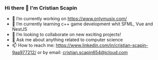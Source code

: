 ### Hi there 👋 I'm Cristian Scapin

- 🔭 I’m currently working on https://www.onlymusix.com/
- 🌱 I’m currently learning c++ game development whit SFML, Vue and NestJS
- 👯 I’m looking to collaborate on new exciting projects!
- 💬 Ask me about anything related to computer science
- 📫 How to reach me: https://www.linkedin.com/in/cristian-scapin-9aa977212/ or by email: cristian.scapin654@icloud.com
